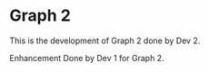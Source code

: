 # Graph 2

This is the development of Graph 2 done by Dev 2.

Enhancement Done by Dev 1 for Graph 2.

